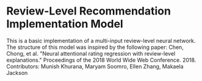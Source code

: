 # Review-Level Recommendation Implementation Model
This is a basic implementation of a multi-input review-level neural network. The structure of this model was inspired by the following paper:
Chen, Chong, et al. "Neural attentional rating regression with review-level explanations." Proceedings of the 2018 World Wide Web Conference. 2018.
Contributors: Munish Khurana, Maryam Soomro, Ellen Zhang, Makaela Jackson
